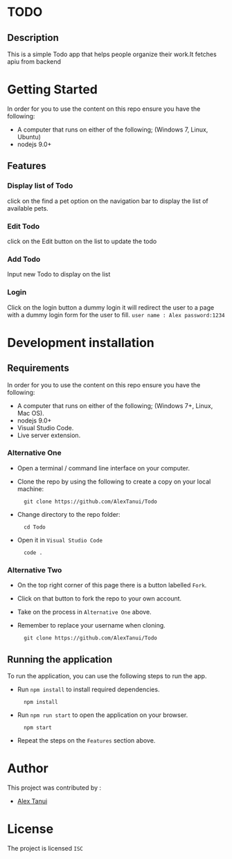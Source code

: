 # TODO

## Description

This is a simple Todo app that helps people organize their work.It fetches apiu from backend

# Getting Started

In order for you to use the content on this repo ensure you have the following:

- A computer that runs on either of the following; (Windows 7, Linux, Ubuntu)
- nodejs 9.0+

## Features
 
### Display list of Todo

click on the find a pet option on the navigation bar to display the list of available pets. 


### Edit Todo

click on the Edit button on the list to update the todo

### Add Todo

Input new Todo to display on the list

### Login 

  Click on the login button a dummy login it will redirect the user to a page with a dummy login form for the user to fill.
  ``user name : Alex password:1234``

# Development installation


## Requirements
In order for you to use the content on this repo ensure you have the following:
- A computer that runs on either of the following; (Windows 7+, Linux, Mac OS).
-  nodejs 9.0+
- Visual Studio Code.
- Live server extension.
### Alternative One

- Open a terminal / command line interface on your computer.
- Clone the repo by using the following to create a copy on your local machine:
       
        git clone https://github.com/AlexTanui/Todo

- Change directory to the repo folder:
       
        cd Todo

- Open it in ``Visual Studio Code``

        code .
### Alternative Two

- On the top right corner of this page there is a button labelled ``Fork``.
- Click on that button to fork the repo to your own account.
- Take on the process in ``Alternative One`` above.
- Remember to replace your username when cloning.
        
        git clone https://github.com/AlexTanui/Todo
## Running the application

To run the application, you can use the following steps to run the app.
- Run `npm install` to install required dependencies.
        
        npm install

- Run `npm run start` to open the application on your browser.

        npm start

- Repeat the steps on the `Features` section above.

# Author

This project was contributed by :
 - [Alex Tanui](https://github.com/AlexTanui/Todo)
 



# License
The project is licensed `ISC`